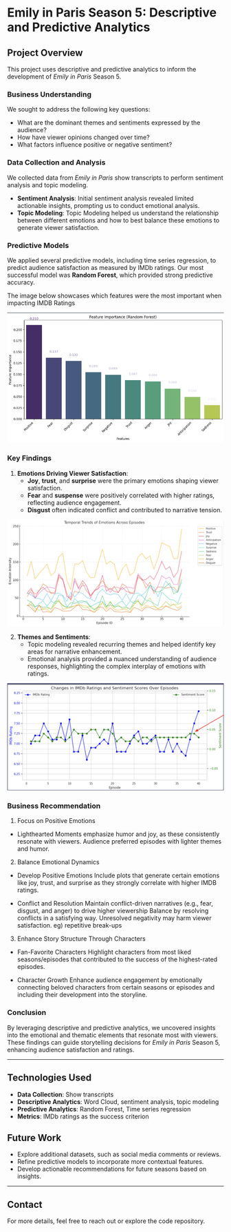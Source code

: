 # Emily in Paris Season 5: Descriptive and Predictive Analytics

## Project Overview
This project uses descriptive and predictive analytics to inform the development of *Emily in Paris* Season 5. 

### Business Understanding
We sought to address the following key questions:
- What are the dominant themes and sentiments expressed by the audience?
- How have viewer opinions changed over time?
- What factors influence positive or negative sentiment?

### Data Collection and Analysis
We collected data from *Emily in Paris* show transcripts to perform sentiment analysis and topic modeling.  
- **Sentiment Analysis**: Initial sentiment analysis revealed limited actionable insights, prompting us to conduct emotional analysis.
- **Topic Modeling**: Topic Modeling helped us understand the relationship between different emotions and how to best balance these emotions to generate viewer satisfaction.

### Predictive Models
We applied several predictive models, including time series regression, to predict audience satisfaction as measured by IMDb ratings. Our most successful model was **Random Forest**, which provided strong predictive accuracy.

The image below showcases which features were the most important when impacting IMDB Ratings

![Random_Forest](Random_Forest.png)

### Key Findings
1. **Emotions Driving Viewer Satisfaction**:
   - **Joy**, **trust**, and **surprise** were the primary emotions shaping viewer satisfaction.
   - **Fear** and **suspense** were positively correlated with higher ratings, reflecting audience engagement.  
   - **Disgust** often indicated conflict and contributed to narrative tension.

![Emotions_Across_Episodes](Emotions_Across_Episodes.png)

2. **Themes and Sentiments**:
   - Topic modeling revealed recurring themes and helped identify key areas for narrative enhancement.  
   - Emotional analysis provided a nuanced understanding of audience responses, highlighting the complex interplay of emotions with ratings.
  
![IMDB_Ratings_Sentiment](IMDB_Ratings_Sentiment.png)

### Business Recommendation

1. Focus on Positive Emotions
- Lighthearted Moments emphasize humor and joy, as these consistently resonate with viewers.
Audience preferred episodes with lighter themes and humor.

2. Balance Emotional Dynamics
- Develop Positive Emotions
     Include plots that generate certain emotions like joy, trust, and surprise as they strongly correlate with higher IMDB ratings.

- Conflict and Resolution
   Maintain conflict-driven narratives (e.g., fear, disgust, and anger) to drive higher viewership
Balance by resolving conflicts in a satisfying way. Unresolved negativity may harm viewer satisfaction.
eg) repetitive break-ups

3. Enhance Story Structure Through Characters
- Fan-Favorite Characters
   Highlight characters from most liked seasons/episodes that contributed to the success of the highest-rated episodes.

- Character Growth
   Enhance audience engagement by emotionally connecting beloved characters from certain seasons or episodes and including their development into the storyline.


### Conclusion
By leveraging descriptive and predictive analytics, we uncovered insights into the emotional and thematic elements that resonate most with viewers. These findings can guide storytelling decisions for *Emily in Paris* Season 5, enhancing audience satisfaction and ratings.

---

## Technologies Used
- **Data Collection**: Show transcripts
- **Descriptive Analytics**: Word Cloud, sentiment analysis, topic modeling
- **Predictive Analytics**: Random Forest, Time series regression
- **Metrics**: IMDb ratings as the success criterion

## Future Work
- Explore additional datasets, such as social media comments or reviews.
- Refine predictive models to incorporate more contextual features.
- Develop actionable recommendations for future seasons based on insights.

---

## Contact
For more details, feel free to reach out or explore the code repository.
